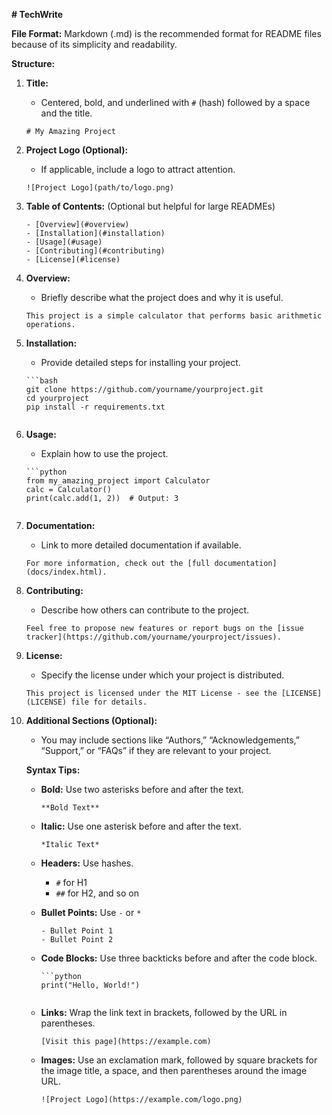 **# TechWrite**

**File Format:** Markdown (.md) is the recommended format for README files because of its simplicity and readability.

**Structure:**

1. **Title:**
   - Centered, bold, and underlined with `#` (hash) followed by a space and the title.
   ```
   # My Amazing Project
   ```

2. **Project Logo (Optional):**
   - If applicable, include a logo to attract attention.
   ```
   ![Project Logo](path/to/logo.png)
   ```

3. **Table of Contents:** (Optional but helpful for large READMEs)
   ```
   - [Overview](#overview)
   - [Installation](#installation)
   - [Usage](#usage)
   - [Contributing](#contributing)
   - [License](#license)
   ```

4. **Overview:**
   - Briefly describe what the project does and why it is useful.
   ```
   This project is a simple calculator that performs basic arithmetic operations.
   ```

5. **Installation:**
   - Provide detailed steps for installing your project.
   ```
   ```bash
   git clone https://github.com/yourname/yourproject.git
   cd yourproject
   pip install -r requirements.txt
   ```
   ```

6. **Usage:**
   - Explain how to use the project.
   ```
   ```python
   from my_amazing_project import Calculator
   calc = Calculator()
   print(calc.add(1, 2))  # Output: 3
   ```
   ```

7. **Documentation:**
   - Link to more detailed documentation if available.
   ```
   For more information, check out the [full documentation](docs/index.html).
   ```

8. **Contributing:**
   - Describe how others can contribute to the project.
   ```
   Feel free to propose new features or report bugs on the [issue tracker](https://github.com/yourname/yourproject/issues).
   ```

9. **License:**
   - Specify the license under which your project is distributed.
   ```
   This project is licensed under the MIT License - see the [LICENSE](LICENSE) file for details.
   ```

10. **Additional Sections (Optional):**
    - You may include sections like “Authors,” “Acknowledgements,” “Support,” or “FAQs” if they are relevant to your project.

    **Syntax Tips:**
    - **Bold:** Use two asterisks before and after the text.
      ```
      **Bold Text**
      ```

    - **Italic:** Use one asterisk before and after the text.
      ```
      *Italic Text*
      ```

    - **Headers:** Use hashes.
      - `#` for H1
      - `##` for H2, and so on

    - **Bullet Points:** Use `-` or `*`
      ```
      - Bullet Point 1
      - Bullet Point 2
      ```

    - **Code Blocks:** Use three backticks before and after the code block.
      ```
      ```python
      print("Hello, World!")
      ```
      ```

    - **Links:** Wrap the link text in brackets, followed by the URL in parentheses.
      ```
      [Visit this page](https://example.com)
      ```

    - **Images:** Use an exclamation mark, followed by square brackets for the image title, a space, and then parentheses around the image URL.
      ```
      ![Project Logo](https://example.com/logo.png)
      ```
